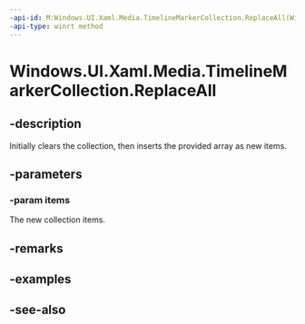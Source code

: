 ```yaml
---
-api-id: M:Windows.UI.Xaml.Media.TimelineMarkerCollection.ReplaceAll(Windows.UI.Xaml.Media.TimelineMarker[])
-api-type: winrt method
---
```


<!-- Method syntax
public void ReplaceAll(Windows.UI.Xaml.Media.TimelineMarker[] items)
-->

# Windows.UI.Xaml.Media.TimelineMarkerCollection.ReplaceAll

## -description
Initially clears the collection, then inserts the provided array as new items.


## -parameters
### -param items
The new collection items.

## -remarks

## -examples

## -see-also
